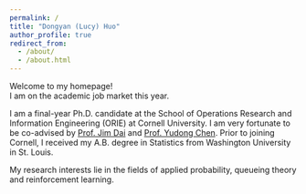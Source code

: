 ```yaml
---
permalink: /
title: "Dongyan (Lucy) Huo"
author_profile: true
redirect_from: 
  - /about/
  - /about.html
---
```


Welcome to my homepage!\
I am on the academic job market this year.

I am a final-year Ph.D. candidate at the School of Operations Research and Information Engineering (ORIE) at Cornell University. I am very fortunate to be co-advised by [Prof. Jim Dai](https://people.orie.cornell.edu/jdai/) and [Prof. Yudong Chen](https://pages.cs.wisc.edu/~yudongchen/). Prior to joining Cornell, I received my A.B. degree in Statistics from Washington University in St. Louis.

My research interests lie in the fields of applied probability, queueing theory and reinforcement learning. 
